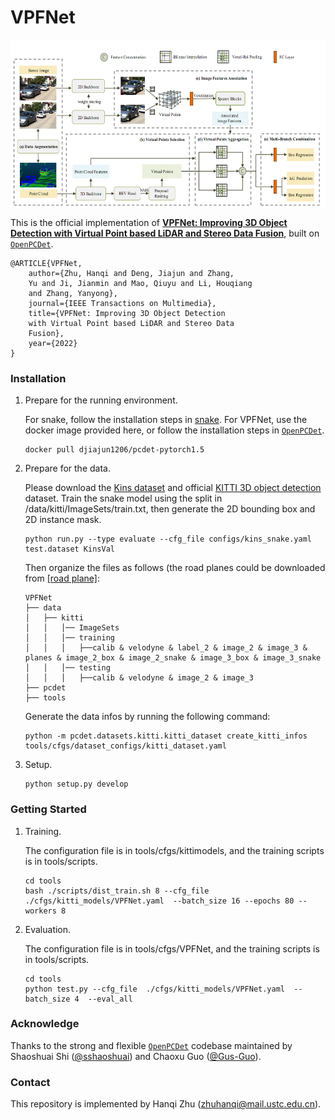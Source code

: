 # VPFNet
<p align="center"> <img src='docs/VPFNet.png' align="center" height="270px"> </p>

 
This is the official implementation of [**VPFNet: Improving 3D Object Detection with Virtual Point based LiDAR and Stereo Data Fusion**](https://arxiv.org/abs/2111.14382), built on [`OpenPCDet`](https://github.com/open-mmlab/OpenPCDet).


    @ARTICLE{VPFNet,
        author={Zhu, Hanqi and Deng, Jiajun and Zhang,
        Yu and Ji, Jianmin and Mao, Qiuyu and Li, Houqiang
        and Zhang, Yanyong},
        journal={IEEE Transactions on Multimedia},
        title={VPFNet: Improving 3D Object Detection
        with Virtual Point based LiDAR and Stereo Data
        Fusion},
        year={2022}
    }

### Installation
1.  Prepare for the running environment. 

    For snake, follow the installation steps in [snake](https://github.com/zju3dv/snake).
    For VPFNet, use the docker image provided here, or follow the installation steps in [`OpenPCDet`](https://github.com/open-mmlab/OpenPCDet). 

    ```
    docker pull djiajun1206/pcdet-pytorch1.5
    ```

2. Prepare for the data.

    Please download the [Kins dataset](https://github.com/qqlu/Amodal-Instance-Segmentation-through-KINS-Dataset) and official [KITTI 3D object detection](http://www.cvlibs.net/datasets/kitti/eval_object.php?obj_benchmark=3d) dataset. Train the snake model using the split in /data/kitti/ImageSets/train.txt,
    then generate the 2D bounding box and 2D instance mask. 
    
    ```
    python run.py --type evaluate --cfg_file configs/kins_snake.yaml test.dataset KinsVal     
    ```
    
    Then organize the files as follows (the road planes could be downloaded from [[road plane]](https://drive.google.com/file/d/1d5mq0RXRnvHPVeKx6Q612z0YRO1t2wAp/view?usp=sharing):


    ```
    VPFNet
    ├── data
    │   ├── kitti
    │   │   │── ImageSets
    │   │   │── training
    │   │   │   ├──calib & velodyne & label_2 & image_2 & image_3 &  planes & image_2_box & image_2_snake & image_3_box & image_3_snake  
    │   │   │── testing
    │   │   │   ├──calib & velodyne & image_2 & image_3
    ├── pcdet
    ├── tools
    ```
    Generate the data infos by running the following command:
    ```
    python -m pcdet.datasets.kitti.kitti_dataset create_kitti_infos tools/cfgs/dataset_configs/kitti_dataset.yaml
    ```

3. Setup.

    ```
    python setup.py develop
    ```

### Getting Started
1. Training.
    
    The configuration file is in tools/cfgs/kittimodels, and the training scripts is in tools/scripts.

    ```
    cd tools
    bash ./scripts/dist_train.sh 8 --cfg_file  ./cfgs/kitti_models/VPFNet.yaml  --batch_size 16 --epochs 80 --workers 8
    ```

2. Evaluation.

    The configuration file is in tools/cfgs/VPFNet, and the training scripts is in tools/scripts.

    ```
    cd tools
    python test.py --cfg_file  ./cfgs/kitti_models/VPFNet.yaml  --batch_size 4  --eval_all
    ```



### Acknowledge
Thanks to the strong and flexible [`OpenPCDet`](https://github.com/open-mmlab/OpenPCDet) codebase maintained by Shaoshuai Shi ([@sshaoshuai](http://github.com/sshaoshuai)) and Chaoxu Guo ([@Gus-Guo](https://github.com/Gus-Guo)).

### Contact
This repository is implemented by Hanqi Zhu (zhuhanqi@mail.ustc.edu.cn).
